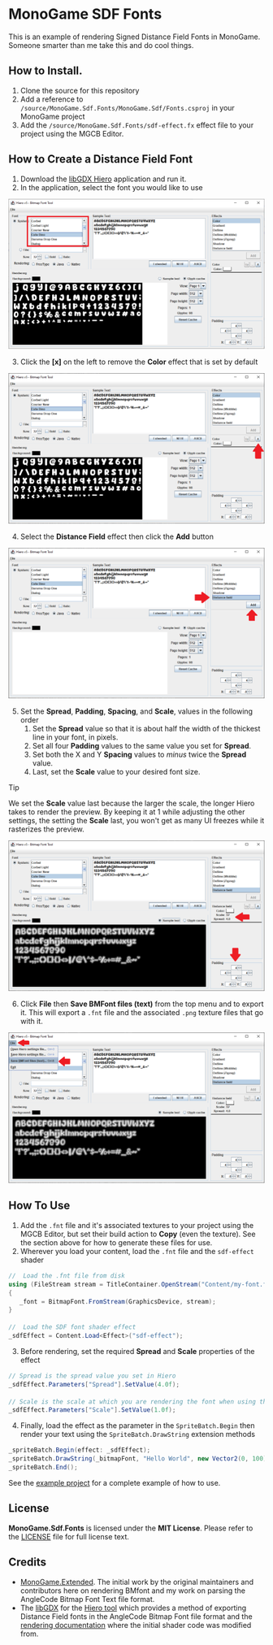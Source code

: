 # MonoGame SDF Fonts
This is an example of rendering Signed Distance Field Fonts in MonoGame.  Someone smarter than me take this and do cool things.

## How to Install.
1. Clone the source for this repository
2. Add a reference to `/source/MonoGame.Sdf.Fonts/MonoGame.Sdf/Fonts.csproj` in your MonoGame project
3. Add the `/source/MonoGame.Sdf.Fonts/sdf-effect.fx` effect file to your project using the MGCB Editor.


## How to Create a Distance Field Font
1. Download the [libGDX Hiero](https://libgdx.com/wiki/tools/hiero) application and run it.
2. In the application, select the font you would like to use

![Select Font](./images/select-font.png)

3. Click the **[x]** on the left to remove the **Color** effect that is set by default

![Remove Color Effect](./images/remove-color-effect.png)

4. Select the **Distance Field** effect then click the **Add** button

![Add Distance Field Effect](./images/add-distance-field-effect.png)

5. Set the **Spread**, **Padding**, **Spacing**, and **Scale**, values in the following order
   1. Set the **Spread** value so that it is about half the width of the thickest line in your font, in pixels.
   2. Set all four **Padding** values to the same value you set for **Spread**.
   3. Set both the X and Y **Spacing** values to *minus* twice the **Spread** value.
   4. Last, set the **Scale** value to your desired font size.

> [!TIP]
> We set the **Scale** value last because the larger the scale, the longer Hiero takes to render the preview.  By keeping it at 1 while adjusting the other settings, the setting the **Scale** last, you won't get as many UI freezes while it rasterizes the preview.

![Set Values](./images/set-values.png)

6. Click **File** then **Save BMFont files (text)** from the top menu and to export it.  This will export a `.fnt` file and the associated `.png` texture files that go with it.

![Export BMFont File](./images//export.png)

## How To Use

1. Add the `.fnt` file and it's associated textures to your project using the MGCB Editor, but set their build action to **Copy** (even the texture).  See the section above for how to generate these files for use.
2. Wherever you load your content, load the `.fnt` file and the `sdf-effect` shader

```cs
//  Load the .fnt file from disk
using (FileStream stream = TitleContainer.OpenStream("Content/my-font.fnt") as FileStream)
{
   _font = BitmapFont.FromStream(GraphicsDevice, stream);
}

//  Load the SDF font shader effect
_sdfEffect = Content.Load<Effect>("sdf-effect");
```

3. Before rendering, set the required **Spread** and **Scale** properties of the effect

```cs
// Spread is the spread value you set in Hiero
_sdfEffect.Parameters["Spread"].SetValue(4.0f);

// Scale is the scale at which you are rendering the font when using the SpriteBatch.DrawString command
_sdfEffect.Parameters["Scale"].SetValue(1.0f);
```

4. Finally, load the effect as the parameter in the `SpriteBatch.Begin` then render your text using the `SpriteBatch.DrawString` extension methods

```cs
_spriteBatch.Begin(effect: _sdfEffect);
_spriteBatch.DrawString(_bitmapFont, "Hello World", new Vector2(0, 100), Color.White, 0.0f, Vector2.Zero, scale: 5.0f, 0);
_spriteBatch.End();
```

See the [example project](./example/Game1.cs) for a complete example of how to use.

## License
**MonoGame.Sdf.Fonts** is licensed under the **MIT License**. Please refer to the [LICENSE](./LICENSE) file for full license text.

## Credits
- [MonoGame.Extended](https://github.com/craftworkgames/MonoGame.Extended).  The initial work by the original maintainers and contributors here on rendering BMfont and my work on parsing the AngleCode Bitmap Font Text file format.
- The [libGDX](https://libgdx.com/) for the [Hiero tool](https://libgdx.com/wiki/tools/hiero) which provides a method of exporting Distance Field fonts in the AngleCode Bitmap Font file format and the [rendering documentation](https://libgdx.com/wiki/graphics/2d/fonts/distance-field-fonts) where the initial shader code was modified from.
